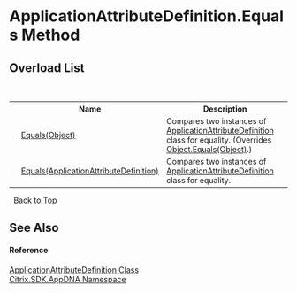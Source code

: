 # ApplicationAttributeDefinition.Equals Method 
 


## Overload List
&nbsp;<table><tr><th></th><th>Name</th><th>Description</th></tr><tr><td>![Public method](media/pubmethod.gif "Public method")</td><td><a href="M_Citrix_SDK_AppDNA_ApplicationAttributeDefinition_Equals_1">Equals(Object)</a></td><td>
Compares two instances of <a href="T_Citrix_SDK_AppDNA_ApplicationAttributeDefinition">ApplicationAttributeDefinition</a> class for equality.
 (Overrides <a href="http://msdn2.microsoft.com/en-us/library/bsc2ak47" target="_blank">Object.Equals(Object)</a>.)</td></tr><tr><td>![Public method](media/pubmethod.gif "Public method")</td><td><a href="M_Citrix_SDK_AppDNA_ApplicationAttributeDefinition_Equals">Equals(ApplicationAttributeDefinition)</a></td><td>
Compares two instances of <a href="T_Citrix_SDK_AppDNA_ApplicationAttributeDefinition">ApplicationAttributeDefinition</a> class for equality.</td></tr></table>&nbsp;
<a href="#applicationattributedefinition.equals-method">Back to Top</a>

## See Also


#### Reference
<a href="T_Citrix_SDK_AppDNA_ApplicationAttributeDefinition">ApplicationAttributeDefinition Class</a><br /><a href="N_Citrix_SDK_AppDNA">Citrix.SDK.AppDNA Namespace</a><br />